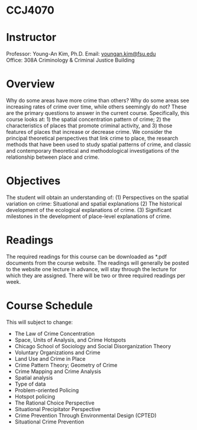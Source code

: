 # CCJ4070

# Instructor
Professor: Young-An Kim, Ph.D.
Email: youngan.kim@fsu.edu  
Office: 308A Criminology & Criminal Justice Building

# Overview
Why do some areas have more crime than others? Why do some areas see increasing rates of crime over time, while others seemingly do not? These are the primary questions to answer in the current course. Specifically, this course looks at: 1) the spatial concentration pattern of crime; 2) the characteristics of places that promote criminal activity, and 3) those features of places that increase or decrease crime. We consider the principal theoretical perspectives that link crime to place, the research methods that have been used to study spatial patterns of crime, and classic and contemporary theoretical and methodological investigations of the relationship between place and crime.

# Objectives
The student will obtain an understanding of:
(1) Perspectives on the spatial variation on crime: Situational and spatial explanations
(2) The historical development of the ecological explanations of crime.
(3) Significant milestones in the development of place-level explanations of crime.

# Readings
The required readings for this course can be downloaded as *.pdf documents from the course website. The readings will generally be posted to the website one lecture in advance, will stay through the lecture for which they are assigned. There will be two or three required readings per week.

# Course Schedule
This will subject to change:
- The Law of Crime Concentration
- Space, Units of Analysis, and Crime Hotspots
- Chicago School of Sociology and Social Disorganization Theory
- Voluntary Organizations and Crime
- Land Use and Crime in Place
- Crime Pattern Theory; Geometry of Crime
- Crime Mapping and Crime Analysis
- Spatial analysis
- Type of data
- Problem-oriented Policing
- Hotspot policing
- The Rational Choice Perspective
- Situational Precipitator Perspective
- Crime Prevention Through Environmental Design (CPTED)
- Situational Crime Prevention


